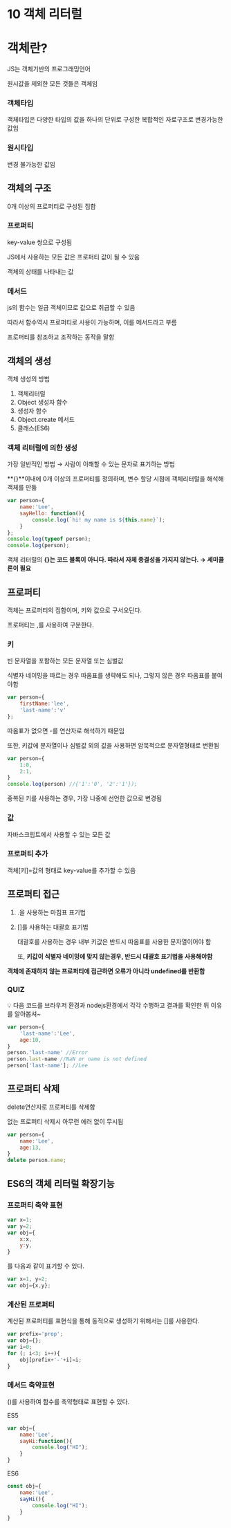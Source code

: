 # 10 객체 리터럴

# 객체란?

JS는 객체기반의 프로그래밍언어

원시값을 제외한 모든 것들은 객체임

### 객체타입

객체타입은 다양한 타입의 값을 하나의 단위로 구성한 복합적인 자료구조로 변경가능한 값임

### 원시타입

변경 불가능한 값임

## 객체의 구조

0개 이상의 프로퍼티로 구성된 집합

### 프로퍼티

key-value 쌍으로 구성됨

JS에서 사용하는 모든 값은 프로퍼티 값이 될 수 있음

객체의 상태를 나타내는 값

### 메서드

js의 함수는 일급 객체이므로 값으로 취급할 수 있음

따라서 함수역시 프로퍼티로 사용이 가능하며, 이를 메서드라고 부름

프로퍼티를 참조하고 조작하는 동작을 말함

## 객체의 생성

객체 생성의 방법

1. 객체리터럴
2. Object 생성자 함수
3. 생성자 함수
4. Object.create 메서드
5. 클래스(ES6)

### 객체 리터럴에 의한 생성

가장 일반적인 방법 → 사람이 이해할 수 있는 문자로 표기하는 방법

**{}**이내에 0개 이상의 프로퍼티를 정의하며, 변수 할당 시점에 객체리터럴을 해석해 객체를 만듦

```jsx
var person={
	name:'Lee',
	sayHello: function(){
		console.log(`hi! my name is ${this.name}`);
	}
};
console.log(typeof person);
console.log(person);
```

객체 리터럴의 **{}는 코드 블록이 아니다. 따라서 자체 종결성을 가지지 않는다. → 세미콜론이 필요**

## 프로퍼티

객체는 프로퍼티의 집합이며, 키와 값으로 구서오딘다.

프로퍼티는 ,를 사용하여 구분한다.

### 키

빈 문자열을 포함하는 모든 문자열 또는 심벌값

식별자 네이밍을 따르는 경우 따옴표를 생략해도 되나, 그렇지 않은 경우 따옴표를 붙여야함

```jsx
var person={
	firstName:'lee',
	'last-name':'v'
};
```

따옴표가 없으면 -를 연산자로 해석하기 때문임

또한, 키값에 문자열이나 심벌값 외의 값을 사용하면 암묵적으로 문자열형태로 변환됨

```jsx
var person={
	1:0,
	2:1,
}
console.log(person) //{'1':'0', '2':'1'});
```

중복된 키를 사용하는 경우, 가장 나중에 선언한 값으로 변경됨

### 값

자바스크립트에서 사용할 수 있는 모든 값

### 프로퍼티 추가

객체[키]=값의 형태로 key-value를 추가할 수 있음

## 프로퍼티 접근

1. .을 사용하는 마침표 표기법
2. []를 사용하는 대괄호 표기법
    
    대괄호를 사용하는 경우 내부 키값은 반드시 따옴표를 사용한 문자열이어야 함
    
    또, **키값이 식별자 네이밍에 맞지 않는경우, 반드시 대괄호 표기법을 사용해야함**
    

**객체에 존재하지 않는 프로퍼티에 접근하면 오류가 아니라 undefined를 반환함**

### QUIZ

<aside>
💡 다음 코드를 브라우저 환경과 nodejs환경에서 각각 수행하고 결과를 확인한 뒤 이유를 알아봅셔~

</aside>

```jsx
var person={
	'last-name':'Lee',
	age:10,
}
person.'last-name' //Error
person.last-name //NaN or name is not defined
person['last-name']; //Lee
```

## 프로퍼티 삭제

delete연산자로 프로퍼티를 삭제함

없는 프로퍼티 삭제시 아무런 에러 없이 무시됨

```jsx
var person={
	name:'Lee',
	age:13,
}
delete person.name;
```

## ES6의 객체 리터럴 확장기능

### 프로퍼티 축약 표현

```jsx
var x=1;
var y=2;
var obj={
	x:x,
	y:y,
}
```

를 다음과 같이 표기할 수 있다.

```jsx
var x=1, y=2;
var obj={x,y};
```

### 계산된 프로퍼티

계산된 프로퍼티를 표현식을 통해 동적으로 생성하기 위해서는 []를 사용한다.

```jsx
var prefix='prop';
var obj={};
var i=0;
for (; i<3; i++){
	obj[prefix+'-'+i]=i;
}
```

### 메서드 축약표현

()를 사용하여 함수를 축약형태로 표현할 수 있다.

ES5

```jsx
var obj={
	name:'Lee',
	sayHi:function(){
		console.log("HI");
	}
}

```

ES6

```jsx
const obj={
	name:'Lee',
	sayHi(){
		console.log("HI");
	}
}
```